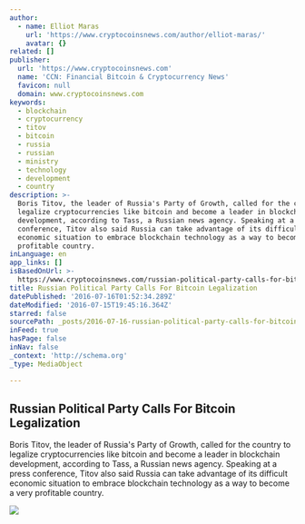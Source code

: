 ```yaml
---
author:
  - name: Elliot Maras
    url: 'https://www.cryptocoinsnews.com/author/elliot-maras/'
    avatar: {}
related: []
publisher:
  url: 'https://www.cryptocoinsnews.com'
  name: 'CCN: Financial Bitcoin & Cryptocurrency News'
  favicon: null
  domain: www.cryptocoinsnews.com
keywords:
  - blockchain
  - cryptocurrency
  - titov
  - bitcoin
  - russia
  - russian
  - ministry
  - technology
  - development
  - country
description: >-
  Boris Titov, the leader of Russia's Party of Growth, called for the country to
  legalize cryptocurrencies like bitcoin and become a leader in blockchain
  development, according to Tass, a Russian news agency. Speaking at a press
  conference, Titov also said Russia can take advantage of its difficult
  economic situation to embrace blockchain technology as a way to become a very
  profitable country.
inLanguage: en
app_links: []
isBasedOnUrl: >-
  https://www.cryptocoinsnews.com/russian-political-party-calls-for-bitcoin-legalization/
title: Russian Political Party Calls For Bitcoin Legalization
datePublished: '2016-07-16T01:52:34.289Z'
dateModified: '2016-07-15T19:45:16.364Z'
starred: false
sourcePath: _posts/2016-07-16-russian-political-party-calls-for-bitcoin-legalization.md
inFeed: true
hasPage: false
inNav: false
_context: 'http://schema.org'
_type: MediaObject

---
```

<article style=""><h1>Russian Political Party Calls For Bitcoin Legalization</h1><p>Boris Titov, the leader of Russia's Party of Growth, called for the country to legalize cryptocurrencies like bitcoin and become a leader in blockchain development, according to Tass, a Russian news agency. Speaking at a press conference, Titov also said Russia can take advantage of its difficult economic situation to embrace blockchain technology as a way to become a very profitable country.</p><img src="https://www.cryptocoinsnews.com/wp-content/uploads/2016/07/Boris-Titov.jpg" /></article>